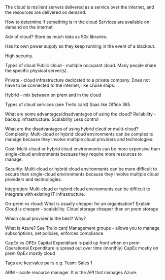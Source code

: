 The cloud is resilient servers delivered as a service over the internet, and the resources are delivered on demand. 

How to determine if something is in the cloud
Services are available on demand on the internet

Adv of cloud?
Store as much data as 50k libraries.

Has its own power supply so they keep running in the event of a blackout.

High security.


Types of cloud
Public cloud - multiple occupant cloud. Many people share the specific physical server(s).

Private - cloud infrastructure dedicated to a private company. Does not have to be connected to the internet, like cruise ships.

Hybrid - mix between on prem and in the cloud

Types of cloud services (see Trello card)
Saas like Office 365


What are some advantages/disadvantages of using the cloud?
Reliability - backup infrastructure. Scalability
Less control

What are the disadvantages of using hybrid cloud or multi-cloud?
Complexity: Multi-cloud or hybrid cloud environments can be complex to manage because they involve multiple cloud providers and technologies.

Cost: Multi-cloud or hybrid cloud environments can be more expensive than single-cloud environments because they require more resources to manage.

Security: Multi-cloud or hybrid cloud environments can be more difficult to secure than single-cloud environments because they involve multiple cloud providers and technologies.

Integration: Multi-cloud or hybrid cloud environments can be difficult to integrate with existing IT infrastructure.



On-prem vs cloud: What is usually cheaper for an organisation? Explain
Cloud is cheaper - scalability. Cloud storage cheaper than on prem storage


Which cloud provider is the best? Why?



What is Azure? 
See Trello card
Management groups - allows you to manage subscriptions, set policies, enforces compliance

CapEx vs OPEx
Capital Expenditure is paid up front when on prem
Operational Expenditure is spread out over time (monthly)
CapEx mostly on prem
OpEx mostly cloud

Tags are key:value pairs
e.g. Team: Sales 1

ARM - acute resource manager. It is the API that manages Azure.